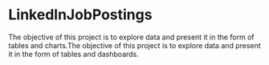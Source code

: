 # LinkedlnJobPostings
The objective of this project is to explore data and present it in the form of tables and charts.The objective of this project is to explore data and present it in the form of tables and dashboards.
